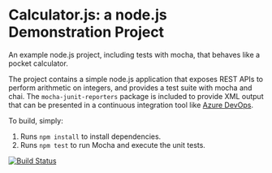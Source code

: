 Calculator.js: a node.js Demonstration Project
==============================================
An example node.js project, including tests with mocha, that behaves like
a pocket calculator.

The project contains a simple node.js application that exposes REST APIs
to perform arithmetic on integers, and provides a test suite with mocha
and chai.  The `mocha-junit-reporters` package is included to provide XML
output that can be presented in a continuous integration tool like
[Azure DevOps](https://azure.com/devops).

To build, simply:

1. Runs `npm install` to install dependencies.
2. Runs `npm test` to run Mocha and execute the unit tests.

[![Build Status](https://dev.azure.com/CSatradius/Integrating%20External%20Source%20Control%20with%20Azure%20Pipelines/_apis/build/status/csatradius.calculator?branchName=master)](https://dev.azure.com/CSatradius/Integrating%20External%20Source%20Control%20with%20Azure%20Pipelines/_build/latest?definitionId=12&branchName=master)
